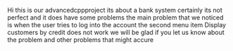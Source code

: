 Hi this is our advancedcppproject its about a bank system 
certainly its not perfect and it does have some problems 
the main problem that we noticed is when the user tries to log into the account the second menu item  Display customers by credit does not work we will be glad if you let us know about the problem and other problems that might accure 
